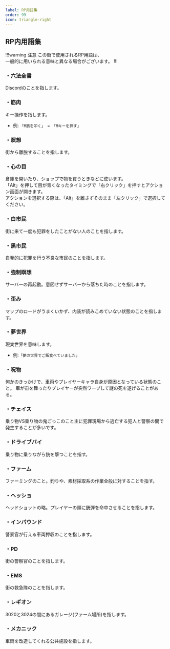 ```yaml
---
label: RP用語集
order: 99
icon: triangle-right
---
```


## RP内用語集

!!!warning 注意
この街で使用されるRP用語は、  
一般的に用いられる意味と異なる場合がございます。
!!!

### ・六法全書
Discordのことを指します。  

### ・筋肉
キー操作を指します。
- 例: ```「M筋を叩く」 = 「Mキーを押す」```  

### ・瞑想
街から離脱することを指します。  

### ・心の目
倉庫を開いたり、ショップで物を買うときなどに使います。  
「Alt」を押して目が青くなったタイミングで「右クリック」を押すとアクション画面が開きます。  
アクションを選択する際は、「Alt」を離さずそのまま「左クリック」で選択してください。  

### ・白市民
街に来て一度も犯罪をしたことがない人のことを指します。

### ・黒市民
自発的に犯罪を行う不良な市民のことを指します。

### ・強制瞑想
サーバーの再起動。意図せずサーバーから落ちた時のことを指します。

### ・歪み
マップのロードがうまくいかず、内装が読みこめていない状態のことを指します。

### ・夢世界
現実世界を意味します。
- 例:```「夢の世界でご飯食べていました」```

### ・呪物
何かのきっかけで、車両やプレイヤーキャラ自身が原因となっている状態のこと。
車が宙を舞ったりプレイヤーが突然ワープして謎の死を遂げることがある。

### ・チェイス
乗り物VS乗り物の鬼ごっこのこと主に犯罪現場から逃亡する犯人と警察の間で発生することが多いです。

### ・ドライブバイ
乗り物に乗りながら銃を撃つことを指す。

### ・ファーム
ファーミングのこと。釣りや、素材採取系の作業全般に対することを指す。

### ・ヘッショ
ヘッドショットの略。プレイヤーの頭に銃弾を命中させることを指します。

### ・インパウンド
警察官が行える車両押収のことを指します。

### ・PD
街の警察官のことを指します。

### ・EMS
街の救急隊のことを指します。

### ・レギオン
3020と3024の間にあるガレージ(ファーム場所)を指します。

### ・メカニック
車両を改造してくれる公共施設を指します。
